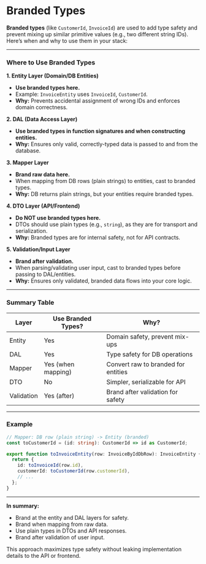 # Branded Types

**Branded types** (like `CustomerId`, `InvoiceId`) are used to add type safety and prevent mixing up similar primitive values (e.g., two different string IDs). Here’s when and why to use them in your stack:

---

### Where to Use Branded Types

**1. Entity Layer (Domain/DB Entities)**

- **Use branded types here.**
- Example: `InvoiceEntity` uses `InvoiceId`, `CustomerId`.
- **Why:** Prevents accidental assignment of wrong IDs and enforces domain correctness.

**2. DAL (Data Access Layer)**

- **Use branded types in function signatures and when constructing entities.**
- **Why:** Ensures only valid, correctly-typed data is passed to and from the database.

**3. Mapper Layer**

- **Brand raw data here.**
- When mapping from DB rows (plain strings) to entities, cast to branded types.
- **Why:** DB returns plain strings, but your entities require branded types.

**4. DTO Layer (API/Frontend)**

- **Do NOT use branded types here.**
- DTOs should use plain types (e.g., `string`), as they are for transport and serialization.
- **Why:** Branded types are for internal safety, not for API contracts.

**5. Validation/Input Layer**

- **Brand after validation.**
- When parsing/validating user input, cast to branded types before passing to DAL/entities.
- **Why:** Ensures only validated, branded data flows into your core logic.

---

### Summary Table

| Layer      | Use Branded Types? | Why?                                |
| ---------- | ------------------ | ----------------------------------- |
| Entity     | Yes                | Domain safety, prevent mix-ups      |
| DAL        | Yes                | Type safety for DB operations       |
| Mapper     | Yes (when mapping) | Convert raw to branded for entities |
| DTO        | No                 | Simpler, serializable for API       |
| Validation | Yes (after)        | Brand after validation for safety   |

---

### Example

```typescript
// Mapper: DB row (plain string) -> Entity (branded)
const toCustomerId = (id: string): CustomerId => id as CustomerId;

export function toInvoiceEntity(row: InvoiceByIdDbRow): InvoiceEntity {
  return {
    id: toInvoiceId(row.id),
    customerId: toCustomerId(row.customerId),
    // ...
  };
}
```

---

**In summary:**

- Brand at the entity and DAL layers for safety.
- Brand when mapping from raw data.
- Use plain types in DTOs and API responses.
- Brand after validation of user input.

This approach maximizes type safety without leaking implementation details to the API or frontend.
